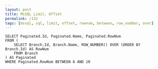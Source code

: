 ```yaml
---
layout: post
title: MsSQL Limit, Offset
permalink: /132
tags: [mssql, sql, limit, offset, rownum, between, row_number, over]
---
```


    SELECT Paginated.Id, Paginated.Name, Paginated.RowNum
    FROM (
        SELECT Branch.Id, Branch.Name, ROW_NUMBER() OVER (ORDER BY Branch.Id) AS RowNum
        FROM Branch
    ) AS Paginated
    WHERE Paginated.RowNum BETWEEN 6 AND 10
